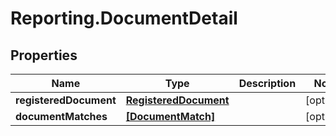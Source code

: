 # Reporting.DocumentDetail

## Properties
Name | Type | Description | Notes
------------ | ------------- | ------------- | -------------
**registeredDocument** | [**RegisteredDocument**](RegisteredDocument.md) |  | [optional] 
**documentMatches** | [**[DocumentMatch]**](DocumentMatch.md) |  | [optional] 


